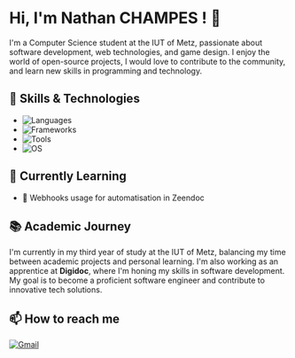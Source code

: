 # Hi, I'm Nathan CHAMPES ! 👋

I'm a Computer Science student at the IUT of Metz, passionate about software development, web technologies, and game design. I enjoy the world of open-source projects, I would love to contribute to the community, and learn new skills in programming and technology.

## 🔧 Skills & Technologies

- ![Languages](https://img.shields.io/badge/Languages-Java,%20JavaScript,%20Python,%20PHP-%23f7df1e?style=flat-square&logo=javascript)
- ![Frameworks](https://img.shields.io/badge/Frameworks-Symfony,%20Angular,%20Godot-%2320232a?style=flat-square&logo=godot-engine)
- ![Tools](https://img.shields.io/badge/Tools-Neovim,%20Git,%20IntelliJ%20IDEA,%20Zeendoc-%23007ACC?style=flat-square&logo=visual-studio-code)
- ![OS](https://img.shields.io/badge/OS-Arch%20Linux%20(Sway)-%231790D8?style=flat-square&logo=arch-linux)

## 🌱 Currently Learning

- 🤖 Webhooks usage for automatisation in Zeendoc

## 📚 Academic Journey

I'm currently in my third year of study at the IUT of Metz, balancing my time between academic projects and personal learning. I'm also working as an apprentice at **Digidoc**, where I'm honing my skills in software development. My goal is to become a proficient software engineer and contribute to innovative tech solutions.

## 📫 How to reach me

[![Gmail](https://img.shields.io/badge/Gmail-nathan.champes@gmail.com-red?style=flat-square&logo=gmail)](mailto:nathan.champes@gmail.com)
